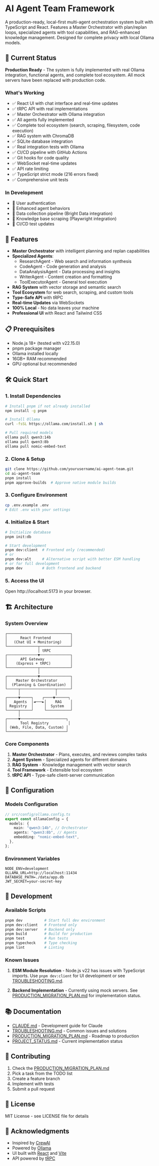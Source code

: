 # AI Agent Team Framework

A production-ready, local-first multi-agent orchestration system built with TypeScript and React. Features a Master Orchestrator with plan/replan loops, specialized agents with tool capabilities, and RAG-enhanced knowledge management. Designed for complete privacy with local Ollama models.

## 🚀 Current Status

**Production Ready** - The system is fully implemented with real Ollama integration, functional agents, and complete tool ecosystem. All mock servers have been replaced with production code.

### What's Working

- ✅ React UI with chat interface and real-time updates
- ✅ tRPC API with real implementations
- ✅ Master Orchestrator with Ollama integration
- ✅ All agents fully implemented
- ✅ Complete tool ecosystem (search, scraping, filesystem, code execution)
- ✅ RAG system with ChromaDB
- ✅ SQLite database integration
- ✅ Real integration tests with Ollama
- ✅ CI/CD pipeline with GitHub Actions
- ✅ Git hooks for code quality
- ✅ WebSocket real-time updates
- ✅ API rate limiting
- ✅ TypeScript strict mode (216 errors fixed)
- ✅ Comprehensive unit tests

### In Development

- 🚧 User authentication
- 🚧 Enhanced agent behaviors
- 🚧 Data collection pipeline (Bright Data integration)
- 🚧 Knowledge base scraping (Playwright integration)
- 🚧 CI/CD test updates

## 🌟 Features

- **Master Orchestrator** with intelligent planning and replan capabilities
- **Specialized Agents**:
  - ResearchAgent - Web search and information synthesis
  - CodeAgent - Code generation and analysis
  - DataAnalysisAgent - Data processing and insights
  - WriterAgent - Content creation and formatting
  - ToolExecutorAgent - General tool execution
- **RAG System** with vector storage and semantic search
- **Tool Ecosystem** for web search, scraping, and custom tools
- **Type-Safe API** with tRPC
- **Real-time Updates** via WebSockets
- **100% Local** - No data leaves your machine
- **Professional UI** with React and Tailwind CSS

## 📋 Prerequisites

- Node.js 18+ (tested with v22.15.0)
- pnpm package manager
- Ollama installed locally
- 16GB+ RAM recommended
- GPU optional but recommended

## 🛠️ Quick Start

### 1. Install Dependencies

```bash
# Install pnpm if not already installed
npm install -g pnpm

# Install Ollama
curl -fsSL https://ollama.com/install.sh | sh

# Pull required models
ollama pull qwen3:14b
ollama pull qwen3:8b
ollama pull nomic-embed-text
```

### 2. Clone & Setup

```bash
git clone https://github.com/yourusername/ai-agent-team.git
cd ai-agent-team
pnpm install
pnpm approve-builds  # Approve native module builds
```

### 3. Configure Environment

```bash
cp .env.example .env
# Edit .env with your settings
```

### 4. Initialize & Start

```bash
# Initialize database
pnpm init:db

# Start development
pnpm dev:client  # Frontend only (recommended)
# or
pnpm dev:alt     # Alternative script with better ESM handling
# or for full development
pnpm dev         # Both frontend and backend
```

### 5. Access the UI

Open http://localhost:5173 in your browser.

## 🏗️ Architecture

### System Overview

```
┌─────────────────────────────┐
│      React Frontend         │
│   (Chat UI + Monitoring)    │
└──────────────┬──────────────┘
               │ tRPC
┌──────────────▼──────────────┐
│      API Gateway            │
│    (Express + tRPC)         │
└──────────────┬──────────────┘
               │
┌──────────────▼──────────────┐
│    Master Orchestrator      │
│  (Planning & Coordination)  │
└─────┬────────────────┬──────┘
      │                │
┌─────▼─────┐    ┌────▼──────┐
│   Agents  │◄───►│    RAG    │
│ Registry  │     │  System   │
└─────┬─────┘     └───────────┘
      │
┌─────▼─────────────────────┐
│      Tool Registry         │
│ (Web, File, Data, Custom) │
└───────────────────────────┘
```

### Core Components

1. **Master Orchestrator** - Plans, executes, and reviews complex tasks
2. **Agent System** - Specialized agents for different domains
3. **RAG System** - Knowledge management with vector search
4. **Tool Framework** - Extensible tool ecosystem
5. **tRPC API** - Type-safe client-server communication

## 🔧 Configuration

### Models Configuration

```typescript
// src/config/ollama.config.ts
export const ollamaConfig = {
  models: {
    main: "qwen3:14b", // Orchestrator
    agents: "qwen3:8b", // Agents
    embedding: "nomic-embed-text",
  },
};
```

### Environment Variables

```env
NODE_ENV=development
OLLAMA_URL=http://localhost:11434
DATABASE_PATH=./data/app.db
JWT_SECRET=your-secret-key
```

## 🧪 Development

### Available Scripts

```bash
pnpm dev          # Start full dev environment
pnpm dev:client   # Frontend only
pnpm dev:server   # Backend only
pnpm build        # Build for production
pnpm test         # Run tests
pnpm typecheck    # Type checking
pnpm lint         # Linting
```

### Known Issues

1. **ESM Module Resolution** - Node.js v22 has issues with TypeScript imports. Use `pnpm dev:client` for UI development or see [TROUBLESHOOTING.md](./TROUBLESHOOTING.md).

2. **Backend Implementation** - Currently using mock servers. See [PRODUCTION_MIGRATION_PLAN.md](./PRODUCTION_MIGRATION_PLAN.md) for implementation status.

## 📚 Documentation

- [CLAUDE.md](./CLAUDE.md) - Development guide for Claude
- [TROUBLESHOOTING.md](./TROUBLESHOOTING.md) - Common issues and solutions
- [PRODUCTION_MIGRATION_PLAN.md](./PRODUCTION_MIGRATION_PLAN.md) - Roadmap to production
- [PROJECT_STATUS.md](./PROJECT_STATUS.md) - Current implementation status

## 🤝 Contributing

1. Check the [PRODUCTION_MIGRATION_PLAN.md](./PRODUCTION_MIGRATION_PLAN.md)
2. Pick a task from the TODO list
3. Create a feature branch
4. Implement with tests
5. Submit a pull request

## 📄 License

MIT License - see LICENSE file for details

## 🙏 Acknowledgments

- Inspired by [CrewAI](https://github.com/crewAIInc/crewAI)
- Powered by [Ollama](https://ollama.com)
- UI built with [React](https://react.dev) and [Vite](https://vitejs.dev)
- API powered by [tRPC](https://trpc.io)
